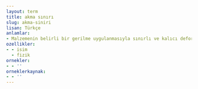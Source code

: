 ```yaml
---
layout: term
title: akma sınırı
slug: akma-siniri
lisan: Türkçe
anlamlar:
- Malzemenin belirli bir gerilme uygulanmasıyla sınırlı ve kalıcı deformasyona uğraması veya belirlenen toplam uzamaya maruz kalması durumundaki mukavemeti
ozellikler:
- - isim
  - fizik
ornekler:
- - ''
orneklerkaynak:
- - ''
---
```

